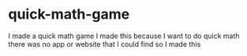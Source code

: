 # quick-math-game
I made a quick math game
I made this because I want to do quick math
there was no app or website that I could find so I made this
